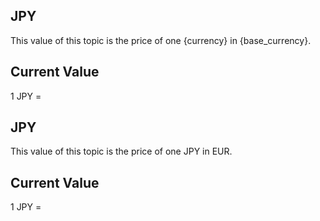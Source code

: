 ## JPY

This value of this topic is the price of one {currency} in {base_currency}.

## Current Value

1 JPY = <Topic topic="finance/stock-exchange/currency/JPY/EUR" decimals="3" unit="EUR"/>

## JPY

This value of this topic is the price of one JPY in EUR.

## Current Value

1 JPY = <Topic topic="finance/stock-exchange/currency/JPY/EUR" decimals="3" unit="EUR"/>

